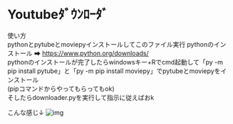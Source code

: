 # Youtubeﾀﾞｳﾝﾛｰﾀﾞ  
使い方  
pythonとpytubeとmoviepyインストールしてこのファイル実行
pythonのインストール ➡ https://www.python.org/downloads/  
pythonのインストールが完了したらwindowsキー+Rでcmd起動して「py -m pip install pytube」と「py -m pip install moviepy」でpytubeとmoviepyをインストール  
(pipコマンドからやってもらってもok)  
そしたらdownloader.pyを実行して指示に従えばおk  
  
こんな感じ↓
![img](https://media.discordapp.net/attachments/703506191472394251/983379614527275048/unknown.png)
